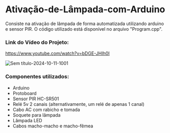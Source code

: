 # Ativação-de-Lâmpada-com-Arduino

Consiste na ativação de lâmpada de forma automatizada utilizando arduino e sensor PIR. O código utilizado está disponível no arquivo "Program.cpp".

### Link do Vídeo do Projeto:

https://www.youtube.com/watch?v=bDGE-JHIh0I

![Sem título-2024-10-11-1001](https://github.com/user-attachments/assets/b6a25715-804b-4bc3-8dd6-49ce6dba190f)

### Componentes utilizados:

- Arduino
- Protoboard
- Sensor PIR HC-SR501
- Relé 5v 2 canais (alternativamente, um relé de apenas 1 canal)
- Cabo AC com rabicho e tomada
- Soquete para lâmpada
- Lâmpada LED
- Cabos macho-macho e macho-fêmea
